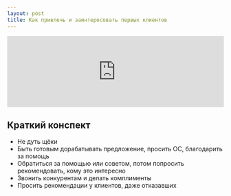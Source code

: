 ```yaml
---
layout: post
title: Как привлечь и заинтересовать первых клиентов
---
```


<iframe width="100%" height="166" scrolling="no" frameborder="no" src="https://w.soundcloud.com/player/?url=https%3A//api.soundcloud.com/tracks/214819449&amp;color=ff5500&amp;auto_play=false&amp;hide_related=false&amp;show_comments=true&amp;show_user=true&amp;show_reposts=false"></iframe>

## Краткий конспект

- Не дуть щёки
- Быть готовым дорабатывать предложение, просить ОС, благодарить за помощь
- Обратиться за помощью или советом, потом попросить рекомендовать, кому это интересно
- Звонить конкурентам и делать комплименты
- Просить рекомендации у клиентов, даже отказавших